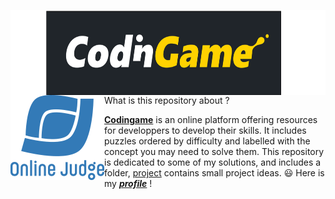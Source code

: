 <img width="630px" height="136px" align="left" src="CodinGame_logo.svg.png"/><img align="left" src="ojlogo2.svg.png"/>

<div>What is this repository about ?</div>

[**Codingame**](https://www.codingame.com/training) is an online platform offering resources for developpers to develop their skills. It includes puzzles ordered by difficulty and labelled with the concept you may need to solve them. This repository is dedicated to some of my solutions, and includes a folder, [project](Projects) contains small project ideas. :smiley: Here is my [**_profile_**](https://www.codingame.com/profile/b49b52d80793e7cc3350751608a969501676405) !
